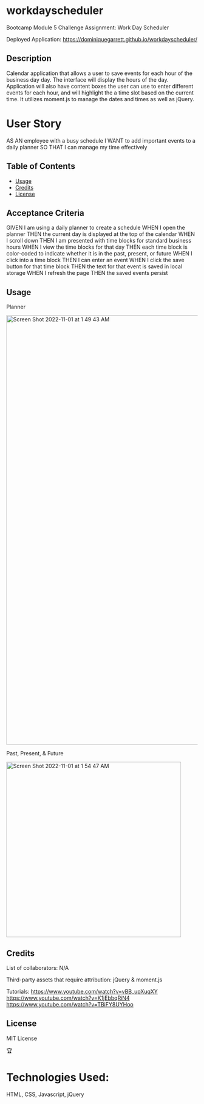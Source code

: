 # workdayscheduler

Bootcamp Module 5 Challenge Assignment: Work Day Scheduler

Deployed Application: https://dominiquegarrett.github.io/workdayscheduler/

## Description

Calendar application that allows a user to save events for each hour of the business day day. The interface will display the hours of the day. Application will also have content boxes the user can use to enter different events for each hour, and will highlight the a time slot based on the current time. It utilizes moment.js to manage the dates and times as well as jQuery.




# User Story

AS AN employee with a busy schedule
I WANT to add important events to a daily planner
SO THAT I can manage my time effectively



## Table of Contents 

- [Usage](#usage)
- [Credits](#credits)
- [License](#license)



## Acceptance Criteria

GIVEN I am using a daily planner to create a schedule
WHEN I open the planner
THEN the current day is displayed at the top of the calendar
WHEN I scroll down
THEN I am presented with time blocks for standard business hours
WHEN I view the time blocks for that day
THEN each time block is color-coded to indicate whether it is in the past, present, or future
WHEN I click into a time block
THEN I can enter an event
WHEN I click the save button for that time block
THEN the text for that event is saved in local storage
WHEN I refresh the page
THEN the saved events persist


## Usage

Planner


<img width="1127" alt="Screen Shot 2022-11-01 at 1 49 43 AM" src="https://user-images.githubusercontent.com/114618684/199176232-45c04ad4-0ea1-4144-be72-9f9b2d9db72a.png">

Past, Present, & Future


<img width="460" alt="Screen Shot 2022-11-01 at 1 54 47 AM" src="https://user-images.githubusercontent.com/114618684/199176434-63e387e8-93d2-4125-ac63-5d769d74e4f6.png">





## Credits

List of collaborators: N/A

Third-party assets that require attribution: jQuery &  moment.js



Tutorials:
https://www.youtube.com/watch?v=vBB_upXuqXY
https://www.youtube.com/watch?v=K1jEbbqRiN4
https://www.youtube.com/watch?v=TBiFY8UYHoo



## License

MIT License

🏆 

# Technologies Used: 

HTML, CSS, Javascript, jQuery
